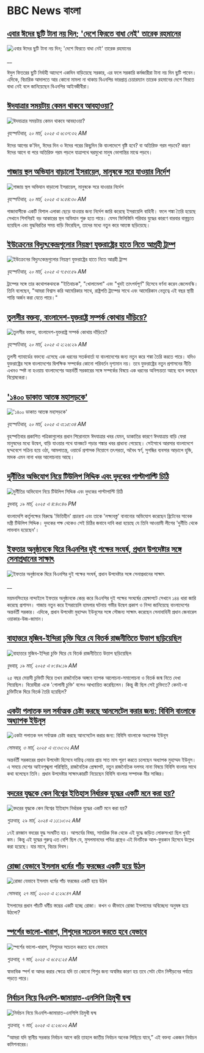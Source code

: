# BBC News বাংলা## [এবার ঈদের ছুটি টানা নয় দিন; 'দেশে ফিরতে বাধা নেই' তারেক রহমানের ](https://www.bbc.co.uk/bengali/live/c9812e5eepnt?at_campaign=githubrss)![এবার ঈদের ছুটি টানা নয় দিন; 'দেশে ফিরতে বাধা নেই' তারেক রহমানের ](https://ichef.bbci.co.uk/ace/standard/240/cpsprodpb/4b34/live/2b26e020-0561-11f0-97d3-37df2b293ed1.png)__ঈদুল ফিতরের ছুটি নির্বাহী আদেশে একদিন বাড়িয়েছে সরকার, এর ফলে সরকারি কর্মজারীরা টানা নয় দিন ছুটি পাবেন। এদিকে, বিচারিক আদালতে আর কোনো মামলা না থাকায় বিএনপির ভারপ্রাপ্ত চেয়ারম্যান তারেক রহমানের দেশে ফিরতে বাধা নেই বলে জানিয়েছেন বিএনপির আইনজীবীরা।## [ঈদযাত্রার সময়টায় কেমন থাকবে আবহাওয়া? ](https://www.bbc.com/bengali/articles/c2kgynvwpe1o?at_campaign=githubrss)![ঈদযাত্রার সময়টায় কেমন থাকবে আবহাওয়া? ](https://ichef.bbci.co.uk/ace/standard/240/cpsprodpb/3857/live/dc94d7b0-0550-11f0-88b7-5556e7b55c5e.jpg)_বৃহস্পতিবার, ২০ মার্চ, ২০২৫ এ ৬:৩৭:৩২ AM_ঈদের আগের ক'দিন, ঈদের দিন ও ঈদের পরের কিছুদিন কি বাংলাদেশে বৃষ্টি হবে? বা অতিরিক্ত গরম পড়বে? কারণ ঈদের আগে বা পরে অতিরিক্ত গরম পড়লে যাত্রাপথে ঘরমুখো মানুষ ভোগান্তির মাঝে পড়বে।## [গাজায় স্থল অভিযান বাড়ালো ইসরায়েল, মানুষকে সরে যাওয়ার নির্দেশ](https://www.bbc.com/bengali/articles/c5y0z9528d9o?at_campaign=githubrss)![গাজায় স্থল অভিযান বাড়ালো ইসরায়েল, মানুষকে সরে যাওয়ার নির্দেশ](https://ichef.bbci.co.uk/ace/standard/240/cpsprodpb/326b/live/d16c2780-0564-11f0-b8d2-617de79a7a08.jpg)_বৃহস্পতিবার, ২০ মার্চ, ২০২৫ এ ৯:৫৪:৩০ AM_গাজাবাসীকে একটি বিশাল এলাকা ছেড়ে যাওয়ার জন্য নির্দেশ জারি করেছে ইসরায়েলি বাহিনী। ফলে শঙ্কা তৈরি হয়েছে সেখানে শিগগিরই বড় আকারের স্থল অভিযান শুরু হতে পারে। যেসব ফিলিস্তিনি পরিবার যুদ্ধের কারণে বারবার বাস্তুচ্যুত হয়েছিল এবং যুদ্ধবিরতির সময় বাড়ি ফিরেছিল, তাদের মধ্যে নতুন করে আতঙ্ক ছড়িয়েছে।## [ইউক্রেনের বিদ্যুৎকেন্দ্রগুলোর নিয়ন্ত্রণ যুক্তরাষ্ট্রের হাতে নিতে আগ্রহী ট্রাম্প](https://www.bbc.com/bengali/articles/c0rzypjvxwko?at_campaign=githubrss)![ইউক্রেনের বিদ্যুৎকেন্দ্রগুলোর নিয়ন্ত্রণ যুক্তরাষ্ট্রের হাতে নিতে আগ্রহী ট্রাম্প](https://ichef.bbci.co.uk/ace/standard/240/cpsprodpb/a35e/live/e7b949b0-055e-11f0-94d4-6f954f5dcfa3.jpg)_বৃহস্পতিবার, ২০ মার্চ, ২০২৫ এ ৭:৫৩:৫৯ AM_ট্রাম্পের সঙ্গে তার কথোপকথনকে "ইতিবাচক", "খোলামেলা" এবং "খুবই তাৎপর্যপূর্ণ" হিসেবে বর্ণনা করেন জেলেনস্কি। তিনি বলেছেন, "আমরা বিশ্বাস করি আমেরিকার সাথে, রাষ্ট্রপতি ট্রাম্পের সাথে এবং আমেরিকান নেতৃত্বে এই বছর স্থায়ী শান্তি অর্জন করা যেতে পারে।"## [তুলসীর বক্তব্য, বাংলাদেশ-যুক্তরাষ্ট্র সম্পর্ক কোথায় দাঁড়িয়ে?](https://www.bbc.com/bengali/articles/cdrx4drgendo?at_campaign=githubrss)![তুলসীর বক্তব্য, বাংলাদেশ-যুক্তরাষ্ট্র সম্পর্ক কোথায় দাঁড়িয়ে?](https://ichef.bbci.co.uk/ace/standard/240/cpsprodpb/72e1/live/a389b480-04e8-11f0-88b7-5556e7b55c5e.png)_বৃহস্পতিবার, ২০ মার্চ, ২০২৫ এ ২:২৬:২৯ AM_তুলসী গ্যাবার্ডের বক্তব্যে এসেছে এক ধরনের সতর্কবার্তা যা বাংলাদেশের জন্য নতুন করে শঙ্কা তৈরি করতে পারে। যদিও যুক্তরাষ্ট্রের সঙ্গে বাংলাদেশের দ্বিপক্ষিক সম্পর্কের কোনো পরিবর্তন দৃশ্যমান নয়। তবে যুক্তরাষ্ট্রের নতুন প্রশাসনের নীতি এখনও স্পষ্ট না হওয়ায় বাংলাদেশের অন্তর্বর্তী সরকারের সঙ্গে সম্পর্কের বিষয়ে এক ধরনের অনিশ্চয়তা আছে বলে বলছেন বিশ্লেষকেরা।## ['১৪০০ ডাকাত আতঙ্ক মহাসড়কে'](https://www.bbc.com/bengali/articles/c4gey7rxp2vo?at_campaign=githubrss)!['১৪০০ ডাকাত আতঙ্ক মহাসড়কে'](https://ichef.bbci.co.uk/ace/standard/240/cpsprodpb/93e0/live/613ebdc0-0536-11f0-a3ab-112a2275669f.jpg)_বৃহস্পতিবার, ২০ মার্চ, ২০২৫ এ ৩:১৫:৩৪ AM_বৃহস্পতিবার প্রকাশিত পত্রিকাগুলোর প্রধান শিরোনামে ঈদযাত্রার খবর যেমন, ডাকাতির কারণে ঈদযাত্রায় বাড়ি ফেরা মানুষদের মধ্যে উদ্বেগ, বাড়ি যাওয়ার পথে যানজটে পড়ার শঙ্কার খবর প্রাধান্য পেয়েছে। সেইসাথে আরসার বাংলাদেশে ছদ্মবেশে সক্রিয় হয়ে ওঠা, আমলাতন্ত্র, ওয়ার্ডে প্রশাসক নিয়োগে তৎপরতা, অবৈধ স্বর্ণ, সুগন্ধির ব্যবসার আড়ালে হুন্ডি, মাদক এমন নানা খবর আলোচনায় আছে।## [দুর্নীতির অভিযোগ নিয়ে টিউলিপ সিদ্দিক এবং দুদকের পাল্টাপাল্টি চিঠি ](https://www.bbc.com/bengali/articles/cx28x5w2473o?at_campaign=githubrss)![দুর্নীতির অভিযোগ নিয়ে টিউলিপ সিদ্দিক এবং দুদকের পাল্টাপাল্টি চিঠি ](https://ichef.bbci.co.uk/ace/standard/240/cpsprodpb/28e0/live/4be76220-04cc-11f0-97d3-37df2b293ed1.jpg)_বুধবার, ১৯ মার্চ, ২০২৫ এ ৪:৪০:৪৬ PM_বাংলাদেশি কর্তৃপক্ষের বিরুদ্ধে 'ভিত্তিহীন' প্রচারণা এবং তাকে 'লক্ষ্যবস্তু' বানানোর অভিযোগ করেছেন ব্রিটেনের সাবেক মন্ত্রী টিউলিপ সিদ্দিক। দুদকের পক্ষ থেকেও  সেই চিঠির জবাবে দাবি করা হয়েছে যে তিনি  আওয়ামী লীগের 'দুর্নীতি থেকে লাভবান হয়েছেন'।## [ইফতার অনুষ্ঠানকে ঘিরে বিএনপির দুই পক্ষের সংঘর্ষ, প্রধান উপদেষ্টার সঙ্গে সেনাপ্রধানের সাক্ষাৎ](https://www.bbc.co.uk/bengali/live/cdjyp4n47djt?at_campaign=githubrss)![ইফতার অনুষ্ঠানকে ঘিরে বিএনপির দুই পক্ষের সংঘর্ষ, প্রধান উপদেষ্টার সঙ্গে সেনাপ্রধানের সাক্ষাৎ](https://ichef.bbci.co.uk/ace/standard/240/cpsprodpb/1048/live/6f84ba80-04d5-11f0-88b7-5556e7b55c5e.jpg)__ময়মনসিংহের নান্দাইলে ইফতার অনুষ্ঠানকে কেন্দ্র করে বিএনপির দুই পক্ষের সংঘর্ষের প্রেক্ষাপটে সেখানে ১৪৪ ধারা জারি করেছে প্রশাসন। গাজায় নতুন করে ইসরায়েলি হামলার ঘটনায় গভীর উদ্বেগ প্রকাশ ও নিন্দা জানিয়েছে বাংলাদেশের অন্তর্বর্তী সরকার। এদিকে, প্রধান উপদেষ্টা মুহাম্মদ ইউনূসের সঙ্গে সৌজন্য সাক্ষাৎ করেছেন সেনাবাহিনী প্রধান জেনারেল ওয়াকার-উজ-জামান।## [বাহাত্তরে মুজিব-ইন্দিরা চুক্তি ঘিরে যে বিতর্ক রাজনীতিতে উত্তাপ ছড়িয়েছিল](https://www.bbc.com/bengali/articles/c3e420ew22go?at_campaign=githubrss)![বাহাত্তরে মুজিব-ইন্দিরা চুক্তি ঘিরে যে বিতর্ক রাজনীতিতে উত্তাপ ছড়িয়েছিল](https://ichef.bbci.co.uk/ace/standard/240/cpsprodpb/4125/live/e9aa6f00-0424-11f0-97d3-37df2b293ed1.jpg)_বুধবার, ১৯ মার্চ, ২০২৫ এ ৮:৪৯:১৯ AM_২৫ বছর মেয়াদী চুক্তিটি ঘিরে তখন রাজনৈতিক অঙ্গনে ব্যাপক আলোচনা-সমালোচনা ও বিতর্ক জন্ম নিতে দেখা গিয়েছিল। বিরোধীরা একে 'গোলামী চুক্তি' বলেও আখ্যায়িত করেছিলেন। কিন্তু কী ছিল সেই চুক্তিতে? কেনই-বা চুক্তিটিকে ঘিরে বিতর্ক তৈরি হয়েছিল?## [একটা পলাতক দল সর্বাত্মক চেষ্টা করছে আনসেটেল করার জন্য:  বিবিসি বাংলাকে অধ্যাপক ইউনূস ](https://www.bbc.com/bengali/articles/cn4yy9gr8dlo?at_campaign=githubrss)![একটা পলাতক দল সর্বাত্মক চেষ্টা করছে আনসেটেল করার জন্য:  বিবিসি বাংলাকে অধ্যাপক ইউনূস ](https://ichef.bbci.co.uk/ace/standard/240/cpsprodpb/62c1/live/00c95a20-f5bb-11ef-896e-d7e7fb1719a4.jpg)_সোমবার, ৩ মার্চ, ২০২৫ এ ৩:৩০:৩২ AM_অন্তর্বর্তী সরকারের প্রধান উপদেষ্টা হিসেবে দায়িত্ব নেয়ার প্রায় সাত মাস পূরণ করতে চলেছেন অধ্যাপক মুহাম্মদ ইউনূস। এ সময়ে দেশের আইনশৃঙ্খলা পরিস্থিতি, রাজনৈতিক প্রেক্ষাপট, নতুন রাজনৈতিক দলসহ নানা বিষয়ে বিবিসি বাংলার সাথে কথা বলেছেন তিনি। প্রধান উপদেষ্টার সাক্ষাৎকারটি নিয়েছেন বিবিসি বাংলার সম্পাদক মীর সাব্বির।## [বদরের যুদ্ধকে কেন বিশ্বের ইতিহাস নির্ধারক যুদ্ধের একটি মনে করা হয়?](https://www.bbc.com/bengali/articles/c2v92ydq8jyo?at_campaign=githubrss)![বদরের যুদ্ধকে কেন বিশ্বের ইতিহাস নির্ধারক যুদ্ধের একটি মনে করা হয়?](https://ichef.bbci.co.uk/ace/standard/240/cpsprodpb/1a54/live/11b49b60-edb0-11ee-860f-4b0b053e4cd0.jpg)_শুক্রবার, ২৯ মার্চ, ২০২৪ এ ১১:১০:০২ AM_১৭ই রমজান বদরের যুদ্ধ সংঘটিত হয়। আশ্চর্যের বিষয়, সামরিক দিক থেকে এই যুদ্ধে জড়িত লোকসংখ্যা ছিল খুবই কম। কিন্তু এই যুদ্ধের গুরুত্ব এত বেশি ছিল যে, মুসলমানদের পবিত্র গ্রন্থেও এই দিনটিকে আল-ফুরকান হিসেবে উল্লেখ করা হয়েছে। যার মানে, বিচার দিবস।## [রোজা যেভাবে ইসলাম ধর্মের পাঁচ ফরজের একটি হয়ে উঠল](https://www.bbc.com/bengali/articles/c3g54741n7xo?at_campaign=githubrss)![রোজা যেভাবে ইসলাম ধর্মের পাঁচ ফরজের একটি হয়ে উঠল](https://ichef.bbci.co.uk/ace/standard/240/cpsprodpb/4189/live/d60d8e90-cbe7-11ed-b78d-cd916892f770.jpg)_সোমবার, ২৭ মার্চ, ২০২৩ এ ২:২৯:৪৭ AM_ইসলামের প্রধান পাঁচটি ধর্মীয় স্তম্ভের একটি হচ্ছে রোজা। কখন ও কীভাবে রোজা ইসলামের অবিচ্ছেদ্য অনুষঙ্গ হয়ে উঠলো?## [স্পর্শের ভালো-খারাপ, শিশুদের সচেতন করতে হবে যেভাবে](https://www.bbc.com/bengali/articles/cq8y7ejvzjxo?at_campaign=githubrss)![স্পর্শের ভালো-খারাপ, শিশুদের সচেতন করতে হবে যেভাবে](https://ichef.bbci.co.uk/ace/standard/240/cpsprodpb/3150/live/3c68c8f0-faa6-11ef-815c-cf37b1275dcf.jpg)_শুক্রবার, ৭ মার্চ, ২০২৫ এ ৬:৫২:২৫ AM_স্বাভাবিক স্পর্শ বা আদর করার ক্ষেত্রে যদি তা কোনো শিশুর জন্য অস্বস্তির কারণ হয় তবে সেটা যৌন নিপীড়নের পর্যায়ে পড়তে পারে।## [নির্বাচন নিয়ে বিএনপি-জামায়াত-এনসিপি ত্রিমুখী দ্বন্দ্ব ](https://www.bbc.com/bengali/articles/cj4nwwdxy2wo?at_campaign=githubrss)![নির্বাচন নিয়ে বিএনপি-জামায়াত-এনসিপি ত্রিমুখী দ্বন্দ্ব ](https://ichef.bbci.co.uk/ace/standard/240/cpsprodpb/05c9/live/86d96b70-fa78-11ef-9e61-71ee71f26eb1.jpg)_শুক্রবার, ৭ মার্চ, ২০২৫ এ ২:২৬:০২ AM_“আমরা যদি স্থানীয় সরকার নির্বাচন আগে করি তাহলে জাতীয় নির্বাচন অনেক পিছিয়ে যাবে,” এই বক্তব্য একজন নির্বাচন কমিশনারের।